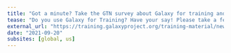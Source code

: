 ```yaml
---
title: "Got a minute? Take the GTN survey about Galaxy for training and have your say!"
tease: "Do you use Galaxy for Training? Have your say! Please take a few minutes to let us know about your training experiences."
external_url: "https://training.galaxyproject.org/training-material/news/2021/09/29/survey.html"
date: "2021-09-20"
subsites: [global, us]
---
```

